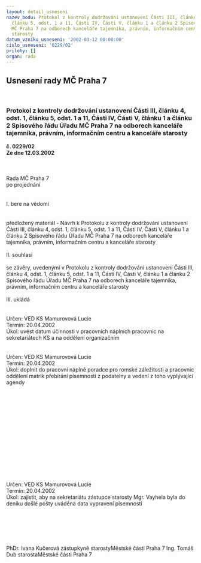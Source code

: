 ```yaml
---
layout: detail_usneseni
nazev_bodu: Protokol z kontroly dodržování ustanovení Části III, článku 4, odst. 1,
  článku 5, odst. 1 a 11, Části IV, Části V, článku 1 a článku 2 Spisového řádu Úřadu
  MČ Praha 7 na odborech kanceláře tajemníka, právním, informačním centru a kanceláře
  starosty
datum_vzniku_usneseni: '2002-03-12 00:00:00'
cislo_usneseni: '0229/02'
prilohy: []
organ: rada
---
```

<div id="ucUsn_pList" class="usn">
	<span><h2>Usnesení rady MČ Praha 7 </h2>
<br></span><div class="standBody">
<span><h3>Protokol z kontroly dodržování ustanovení Části III, článku 4, odst. 1, článku 5, odst. 1 a 11, Části IV, Části V, článku 1 a článku 2 Spisového řádu Úřadu MČ Praha 7 na odborech kanceláře tajemníka, právním, informačním centru a kanceláře starosty</h3></span><div class="center">
		<strong>č. 0229/02</strong><br>
	</div>
<div class="center">
		<strong>Ze dne 12.03.2002</strong><br><br>
	</div>
<br><br>Rada MČ Praha 7<br>po projednání<br><br><br>I.	bere na vědomí<br><br> <br>předložený materiál - Návrh k Protokolu z kontroly dodržování ustanovení Části III, článku 4, odst. 1, článku 5, odst. 1 a 11, Části IV, Části V, článku 1 a článku 2 Spisového řádu Úřadu MČ Praha 7 na odborech kanceláře tajemníka, právním, informačním centru a kanceláře starosty<br><br>II.	souhlasí <br><br>se závěry, uvedenými v Protokolu z kontroly dodržování ustanovení Části III, článku 4, odst. 1, článku 5, odst. 1 a 11, Části IV, Části V, článku 1 a článku 2 Spisového řádu Úřadu MČ Praha 7 na odborech kanceláře tajemníka, právním, informačním centru a kanceláře starosty<br><br>III.	ukládá <br><br> <br>Určen:	VED KS Mamurovová Lucie<br>Termín: 20.04.2002<br>Úkol:	uvést datum účinnosti v pracovních náplních pracovnic na sekretariátech KS a na oddělení organizačním<br> <br> <br>Určen:	VED KS Mamurovová Lucie<br>Termín: 20.04.2002<br>Úkol:	doplnit do pracovní náplně poradce pro romské záležitosti a pracovnic oddělení matrik přebírání písemností z podatelny a vedení z toho vyplývající agendy<br> <br><br><br><br><br><br><br><br><br><br><br><br><br><br> <br>Určen:	VED KS Mamurovová Lucie<br>Termín: 20.04.2002<br>Úkol:	zajistit, aby na sekretariátu zástupce starosty Mgr. Vayhela byla do deníku došlé pošty uváděna data vypravení písemností<br> <br> <br><br><br> <br>	<br>PhDr. Ivana Kučerová zástupkyně starostyMěstské části Praha 7	Ing. Tomáš Dub starostaMěstské části Praha 7<br>	<br><br>
</div>
</div>